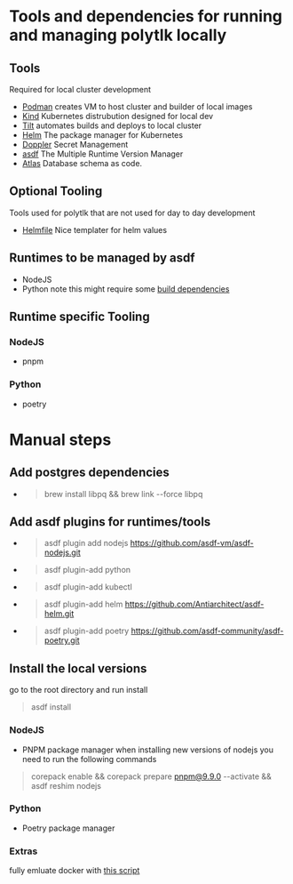 # Tools and dependencies for running and managing polytlk locally

## Tools
Required for local cluster development

- [Podman](https://podman.io/) creates VM to host cluster and builder of local images
- [Kind](https://kind.sigs.k8s.io/) Kubernetes distrubution designed for local dev
- [Tilt](https://tilt.dev/) automates builds and deploys to local cluster
- [Helm](https://helm.sh/) The package manager for Kubernetes
- [Doppler](https://docs.doppler.com/docs/install-cli) Secret Management
- [asdf](https://asdf-vm.com/#/core-manage-asdf-vm?id=install-asdf-vm) The Multiple Runtime Version Manager
- [Atlas]() Database schema as code.

## Optional Tooling
Tools used for polytlk that are not used for day to day development

- [Helmfile]() Nice templater for helm values

## Runtimes to be managed by asdf
- NodeJS
- Python  note this might require some [build dependencies](https://github.com/pyenv/pyenv/wiki#suggested-build-environment)

## Runtime specific Tooling

### NodeJS
- pnpm 

### Python
- poetry

# Manual steps

## Add postgres dependencies
- > brew install libpq && brew link --force libpq


## Add asdf plugins for runtimes/tools
- > asdf plugin add nodejs https://github.com/asdf-vm/asdf-nodejs.git
- > asdf plugin-add python
- > asdf plugin-add kubectl
- > asdf plugin-add helm https://github.com/Antiarchitect/asdf-helm.git
- > asdf plugin-add poetry https://github.com/asdf-community/asdf-poetry.git

## Install the local versions
go to the root directory and run install
> asdf install

### NodeJS
- PNPM package manager
  when installing new versions of nodejs you need to run the following commands
> corepack enable && corepack prepare pnpm@9.9.0 --activate && asdf reshim nodejs

### Python
- Poetry package manager

### Extras
fully emluate docker with [this script](https://podman-desktop.io/docs/migrating-from-docker/emulating-docker-cli-with-podman)